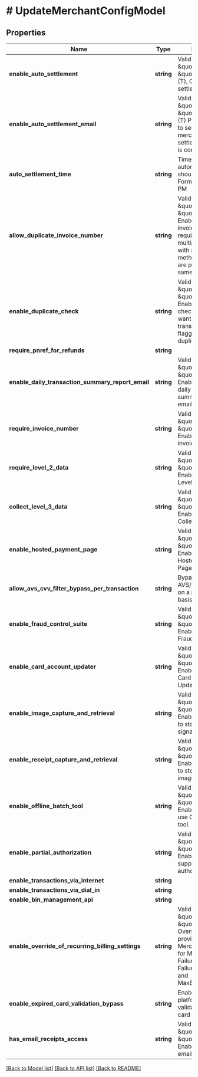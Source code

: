 # # UpdateMerchantConfigModel

## Properties

Name | Type | Description | Notes
------------ | ------------- | ------------- | -------------
**enable_auto_settlement** | **string** | Valid Values \&quot;T\&quot; or \&quot;F\&quot;.Enable (T), Can enable auto settlement | [optional]
**enable_auto_settlement_email** | **string** | Valid Values \&quot;T\&quot; or \&quot;F\&quot;.Enable (T) Paragon platform to send message to merchant when batch settled automatically is complete. | [optional]
**auto_settlement_time** | **string** | Time in which automatic settlement should run. 24 Hour Format, Ex: 17 &#x3D; 5:00 PM | [optional]
**allow_duplicate_invoice_number** | **string** | Valid Values \&quot;T\&quot; or \&quot;F\&quot;. Enable (T), allow new invoice number to be required when multiple transactions with same payment method and amount are processed for the same time period. | [optional]
**enable_duplicate_check** | **string** | Valid Values \&quot;T\&quot; or \&quot;F\&quot;,  Set Enable duplicate check to &#39;T&#39; if you want duplicate transactions to be flagged as duplicates. | [optional]
**require_pnref_for_refunds** | **string** |  | [optional]
**enable_daily_transaction_summary_report_email** | **string** | Valid Values \&quot;T\&quot; or \&quot;F\&quot;. Enable (T), Can send daily transaction summary report emails. | [optional]
**require_invoice_number** | **string** | Valid Values \&quot;T\&quot; or \&quot;F\&quot;. Enable (T), Require invoice number. | [optional]
**require_level_2_data** | **string** | Valid Values \&quot;T\&quot; or \&quot;F\&quot;. Enable (T), Require Level 2 data. | [optional]
**collect_level_3_data** | **string** | Valid Values \&quot;T\&quot; or \&quot;F\&quot;. Enable (T), Can Collect Level 3 data. | [optional]
**enable_hosted_payment_page** | **string** | Valid Values \&quot;T\&quot; or \&quot;F\&quot;. Enable (T), Can use Hosted Payments Page. | [optional]
**allow_avs_cvv_filter_bypass_per_transaction** | **string** | Bypass (True) AVS/CVV verification on a per transaction basis | [optional]
**enable_fraud_control_suite** | **string** | Valid Values \&quot;T\&quot; or \&quot;F\&quot;. Enable (T), Can use Fraud Control Suites. | [optional]
**enable_card_account_updater** | **string** | Valid Values \&quot;T\&quot; or \&quot;F\&quot;. Enable (T) Can use Card Account Updater. | [optional]
**enable_image_capture_and_retrieval** | **string** | Valid Values \&quot;T\&quot; or \&quot;F\&quot;. Enable (T) merchant to store store signatures. | [optional]
**enable_receipt_capture_and_retrieval** | **string** | Valid Values \&quot;T\&quot; or \&quot;F\&quot;. Enable (T) merchant to store receipt images. | [optional]
**enable_offline_batch_tool** | **string** | Valid Values \&quot;T\&quot; or \&quot;F\&quot;. Enable (T), Can to use Offline Batch tool. | [optional]
**enable_partial_authorization** | **string** | Valid Values \&quot;T\&quot; or \&quot;F\&quot;. Enable (T), Can support partial authorizations | [optional]
**enable_transactions_via_internet** | **string** |  | [optional]
**enable_transactions_via_dial_in** | **string** |  | [optional]
**enable_bin_management_api** | **string** |  | [optional]
**enable_override_of_recurring_billing_settings** | **string** | Valid Values \&quot;T\&quot; or \&quot;F\&quot;. Override (T) values provided by Merchant or API User for MaxFailure, FailureInterval, FailureResultCode and MaxBillingCycleRetry. | [optional]
**enable_expired_card_validation_bypass** | **string** | Enable (T) Paragon platform to bypass validation of credit card expiration date. | [optional]
**has_email_receipts_access** | **string** | Valid Values \&quot;T\&quot; or \&quot;F\&quot;. Enable (T), Can have email receipt access. | [optional]

[[Back to Model list]](../../README.md#models) [[Back to API list]](../../README.md#endpoints) [[Back to README]](../../README.md)
